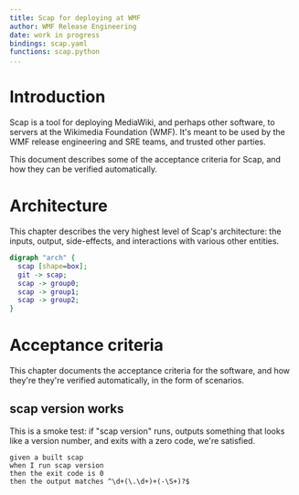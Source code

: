 ```yaml
---
title: Scap for deploying at WMF
author: WMF Release Engineering
date: work in progress
bindings: scap.yaml
functions: scap.python
...
```


Introduction
=============================================================================

Scap is a tool for deploying MediaWiki, and perhaps other software, to
servers at the Wikimedia Foundation (WMF). It's meant to be used by
the WMF release engineering and SRE teams, and trusted other parties.

This document describes some of the acceptance criteria for Scap, and
how they can be verified automatically.


Architecture
=============================================================================

This chapter describes the very highest level of Scap's architecture:
the inputs, output, side-effects, and interactions with various other
entities.

~~~dot
digraph "arch" {
  scap [shape=box];
  git -> scap;
  scap -> group0;
  scap -> group1;
  scap -> group2;
}
~~~



Acceptance criteria
=============================================================================

This chapter documents the acceptance criteria for the software, and
how they're they're verified automatically, in the form of scenarios.


scap version works
-----------------------------------------------------------------------------

This is a smoke test: if "scap version" runs, outputs something that
looks like a version number, and exits with a zero code, we're
satisfied.

~~~scenario
given a built scap
when I run scap version
then the exit code is 0
then the output matches ^\d+(\.\d+)+(-\S+)?$
~~~
